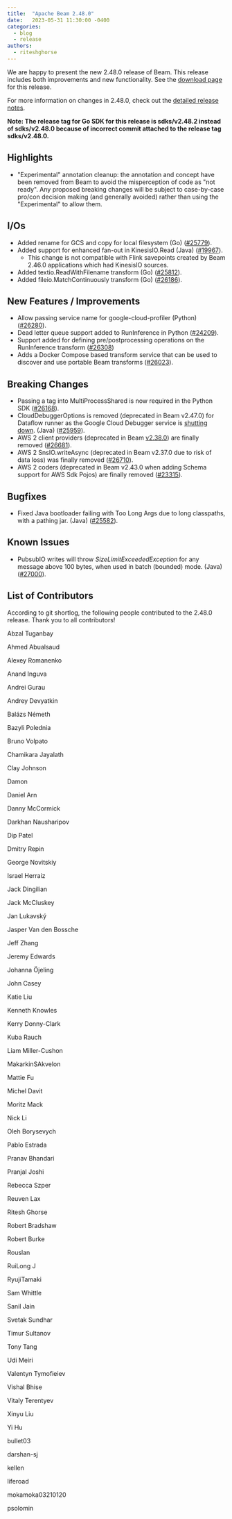 ```yaml
---
title:  "Apache Beam 2.48.0"
date:   2023-05-31 11:30:00 -0400
categories:
  - blog
  - release
authors:
  - riteshghorse
---
```

<!--
Licensed under the Apache License, Version 2.0 (the "License");
you may not use this file except in compliance with the License.
You may obtain a copy of the License at
http://www.apache.org/licenses/LICENSE-2.0
Unless required by applicable law or agreed to in writing, software
distributed under the License is distributed on an "AS IS" BASIS,
WITHOUT WARRANTIES OR CONDITIONS OF ANY KIND, either express or implied.
See the License for the specific language governing permissions and
limitations under the License.
-->

We are happy to present the new 2.48.0 release of Beam.
This release includes both improvements and new functionality.
See the [download page](/get-started/downloads/#2480-2023-05-31) for this release.

<!--more-->

For more information on changes in 2.48.0, check out the [detailed release notes](https://github.com/apache/beam/milestone/12).

**Note: The release tag for Go SDK for this release is sdks/v2.48.2 instead of sdks/v2.48.0 because of incorrect commit attached to the release tag sdks/v2.48.0.**

## Highlights

* "Experimental" annotation cleanup: the annotation and concept have been removed from Beam to avoid
  the misperception of code as "not ready". Any proposed breaking changes will be subject to
  case-by-case pro/con decision making (and generally avoided) rather than using the "Experimental"
  to allow them.

## I/Os

* Added rename for GCS and copy for local filesystem (Go) ([#25779](https://github.com/apache/beam/issues/26064)).
* Added support for enhanced fan-out in KinesisIO.Read (Java) ([#19967](https://github.com/apache/beam/issues/19967)).
  * This change is not compatible with Flink savepoints created by Beam 2.46.0 applications which had KinesisIO sources.
* Added textio.ReadWithFilename transform (Go) ([#25812](https://github.com/apache/beam/issues/25812)).
* Added fileio.MatchContinuously transform (Go) ([#26186](https://github.com/apache/beam/issues/26186)).

## New Features / Improvements

* Allow passing service name for google-cloud-profiler (Python) ([#26280](https://github.com/apache/beam/issues/26280)).
* Dead letter queue support added to RunInference in Python ([#24209](https://github.com/apache/beam/issues/24209)).
* Support added for defining pre/postprocessing operations on the RunInference transform ([#26308](https://github.com/apache/beam/issues/26308))
* Adds a Docker Compose based transform service that can be used to discover and use portable Beam transforms ([#26023](https://github.com/apache/beam/pull/26023)).

## Breaking Changes

* Passing a tag into MultiProcessShared is now required in the Python SDK ([#26168](https://github.com/apache/beam/issues/26168)).
* CloudDebuggerOptions is removed (deprecated in Beam v2.47.0) for Dataflow runner as the Google Cloud Debugger service is [shutting down](https://cloud.google.com/debugger/docs/deprecations). (Java) ([#25959](https://github.com/apache/beam/issues/25959)).
* AWS 2 client providers (deprecated in Beam [v2.38.0](#2380---2022-04-20)) are finally removed ([#26681](https://github.com/apache/beam/issues/26681)).
* AWS 2 SnsIO.writeAsync (deprecated in Beam v2.37.0 due to risk of data loss) was finally removed ([#26710](https://github.com/apache/beam/issues/26710)).
* AWS 2 coders (deprecated in Beam v2.43.0 when adding Schema support for AWS Sdk Pojos) are finally removed ([#23315](https://github.com/apache/beam/issues/23315)).

## Bugfixes

* Fixed Java bootloader failing with Too Long Args due to long classpaths, with a pathing jar. (Java) ([#25582](https://github.com/apache/beam/issues/25582)).

## Known Issues

* PubsubIO writes will throw *SizeLimitExceededException* for any message above 100 bytes, when used in batch (bounded) mode. (Java) ([#27000](https://github.com/apache/beam/issues/27000)).

## List of Contributors

According to git shortlog, the following people contributed to the 2.48.0 release. Thank you to all contributors!

Abzal Tuganbay

Ahmed Abualsaud

Alexey Romanenko

Anand Inguva

Andrei Gurau

Andrey Devyatkin

Balázs Németh

Bazyli Polednia

Bruno Volpato

Chamikara Jayalath

Clay Johnson

Damon

Daniel Arn

Danny McCormick

Darkhan Nausharipov

Dip Patel

Dmitry Repin

George Novitskiy

Israel Herraiz

Jack Dingilian

Jack McCluskey

Jan Lukavský

Jasper Van den Bossche

Jeff Zhang

Jeremy Edwards

Johanna Öjeling

John Casey

Katie Liu

Kenneth Knowles

Kerry Donny-Clark

Kuba Rauch

Liam Miller-Cushon

MakarkinSAkvelon

Mattie Fu

Michel Davit

Moritz Mack

Nick Li

Oleh Borysevych

Pablo Estrada

Pranav Bhandari

Pranjal Joshi

Rebecca Szper

Reuven Lax

Ritesh Ghorse

Robert Bradshaw

Robert Burke

Rouslan

RuiLong J

RyujiTamaki

Sam Whittle

Sanil Jain

Svetak Sundhar

Timur Sultanov

Tony Tang

Udi Meiri

Valentyn Tymofieiev

Vishal Bhise

Vitaly Terentyev

Xinyu Liu

Yi Hu

bullet03

darshan-sj

kellen

liferoad

mokamoka03210120

psolomin
